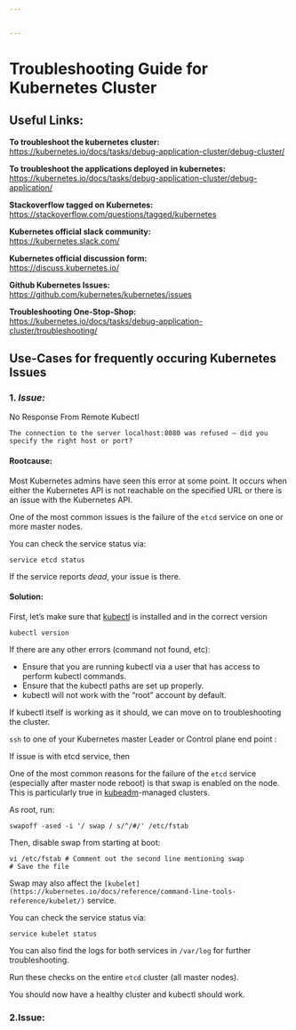 ```yaml
---


---
```


<h1 id="troubleshooting-guide-for-kubernetes-cluster">Troubleshooting Guide for Kubernetes Cluster</h1>
<h2 id="useful-links">Useful Links:</h2>
<p><strong>To troubleshoot the kubernetes cluster:</strong><br>
<a href="https://kubernetes.io/docs/tasks/debug-application-cluster/debug-cluster/">https://kubernetes.io/docs/tasks/debug-application-cluster/debug-cluster/</a></p>
<p><strong>To troubleshoot the applications deployed in kubernetes:</strong><br>
<a href="https://kubernetes.io/docs/tasks/debug-application-cluster/debug-application/">https://kubernetes.io/docs/tasks/debug-application-cluster/debug-application/</a></p>
<p><strong>Stackoverflow tagged on Kubernetes:</strong><br>
<a href="https://stackoverflow.com/questions/tagged/kubernetes">https://stackoverflow.com/questions/tagged/kubernetes</a></p>
<p><strong>Kubernetes official slack community:</strong><br>
<a href="https://kubernetes.slack.com/">https://kubernetes.slack.com/</a></p>
<p><strong>Kubernetes official discussion form:</strong><br>
<a href="https://discuss.kubernetes.io/">https://discuss.kubernetes.io/</a></p>
<p><strong>Github Kubernetes Issues:</strong><br>
<a href="https://github.com/kubernetes/kubernetes/issues">https://github.com/kubernetes/kubernetes/issues</a></p>
<p><strong>Troubleshooting One-Stop-Shop:</strong><br>
<a href="https://kubernetes.io/docs/tasks/debug-application-cluster/troubleshooting/">https://kubernetes.io/docs/tasks/debug-application-cluster/troubleshooting/</a></p>
<h2 id="use-cases-for-frequently-occuring-kubernetes-issues">Use-Cases for frequently occuring Kubernetes Issues</h2>
<h3 id="issue">1.  <em>Issue:</em></h3>
<p>No Response From Remote Kubectl</p>
<p><code>The connection to the server localhost:8080 was refused — did you specify the right host or port?</code></p>
<h4 id="rootcause">Rootcause:</h4>
<p>Most Kubernetes admins have seen this error at some point. It occurs when either the Kubernetes API is not reachable on the specified URL or there is an issue with the Kubernetes API.</p>
<p>One of the most common issues is the failure of the  <code>etcd</code>  service on one or more master nodes.</p>
<p>You can check the service status via:</p>
<pre><code>service etcd status
</code></pre>
<p>If the service reports  <em>dead</em>, your issue is there.</p>
<h4 id="solution">Solution:</h4>
<p>First, let’s make sure that <a href="https://kubernetes.io/docs/tasks/tools/install-kubectl/">kubectl</a> is installed and in the correct version</p>
<pre><code>kubectl version
</code></pre>
<p>If there are any other errors (command not found, etc):</p>
<ul>
<li>Ensure that you are running kubectl via a user that has access to perform kubectl commands.</li>
<li>Ensure that the kubectl paths are set up properly.</li>
<li>kubectl will not work with the “root” account by default.</li>
</ul>
<p>If kubectl itself is working as it should, we can move on to troubleshooting the cluster.</p>
<p><code>ssh</code>  to one of your Kubernetes master Leader  or Control plane end point :</p>
<p>If issue is with etcd service, then</p>
<p>One of the most common reasons for the failure of the <code>etcd</code> service (especially after master node reboot) is that swap is enabled on the node. This is particularly true in <a href="https://kubernetes.io/docs/reference/setup-tools/kubeadm/">kubeadm</a>-managed clusters.</p>
<p>As root, run:</p>
<pre><code>swapoff -ased -i '/ swap / s/^/#/' /etc/fstab
</code></pre>
<p>Then, disable swap from starting at boot:</p>
<pre><code>vi /etc/fstab # Comment out the second line mentioning swap  
# Save the file
</code></pre>
<p>Swap may also affect the  <code>[kubelet](https://kubernetes.io/docs/reference/command-line-tools-reference/kubelet/)</code>  service.</p>
<p>You can check the service status via:</p>
<pre><code>service kubelet status
</code></pre>
<p>You can also find the logs for both services in  <code>/var/log</code>  for further troubleshooting.</p>
<p>Run these checks on the entire  <code>etcd</code>  cluster (all master nodes).</p>
<p>You should now have a healthy cluster and kubectl should work.</p>
<h3 id="issue-1">2.Issue:</h3>

